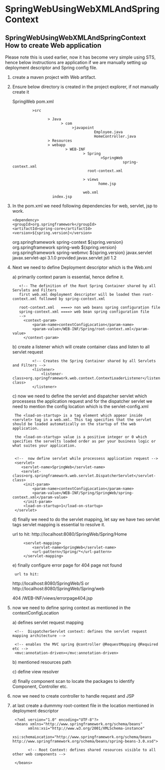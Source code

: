 # SpringWebUsingWebXMLAndSpringContext
SpringWebUsingWebXMLAndSpringContext
How to create Web application 
-------------------------------

Please note this is used earlier, now it has become very simple using STS, hence below instructions are application
if we are manually setting up deployment descriptor and Spring config file.

1) create a maven project with Web artifact.
2. Ensure below directory is created in the project explorer, if not manually create it

    SpringWeb   pom.xml
				
				>src
				   
					   > Java
							 > com
								  >javapoint
											Employee.java
											HomeController.java
					   > Resources
					   > webapp
							   > WEB-INF
									   > Spring
											   >SpringWeb
														 spring-context.xml
										 root-context.xml	   
									   
									   > views
											  home.jsp
									   
									   web.xml
						 index.jsp
							 
			 
3.	In the pom.xml we need following dependencies for web, servlet, jsp to work.

		 
	    <dependency>
    	<groupId>org.springframework</groupId>
    	<artifactId>spring-core</artifactId>
		<version>${spring.version}</version>
    </dependency>

	<dependency>
		<groupId>org.springframework</groupId>
		<artifactId>spring-context</artifactId>	
		<version>${spring.version}</version>
	</dependency>
	
	<dependency>
		<groupId>org.springframework</groupId>
		<artifactId>spring-web</artifactId>
		<version>${spring.version}</version>
	</dependency>
    
    <dependency>
        <groupId>org.springframework</groupId>
        <artifactId>spring-webmvc</artifactId>
        <version>${spring.version}</version>
     </dependency>


	<!--  needed for JSP rendering html tags -->
    <dependency>
	  <groupId>javax.servlet</groupId>
	  <artifactId>javax.servlet-api</artifactId>
	  <version>3.1.0</version>
	  <scope>provided</scope>
	</dependency>
	
	<!--  needed for JSP JSTL rendering -->
	<dependency>
	    <groupId>javax.servlet</groupId>
	    <artifactId>jstl</artifactId>
	    <version>1.2</version>
	</dependency>
	

4. Next we need to define Deployment descriptor which is the Web.xml
   
   a) primarily context param is essential, hence define it.

		  <!-- The definition of the Root Spring Container shared by all Servlets and Filters 
		  first web.xml deployment descripter will be loaded then root-context.xml followed by spring-context.xml
		  
		  root-context.xml   ====> non web beans spring configuration file
		  spring-context.xml ====> web bean spring configuration file
		  -->
			<context-param>
				<param-name>contextConfigLocation</param-name>
				<param-value>/WEB-INF/Spring/root-context.xml</param-value>
			</context-param>	   
			
	b) create a listener which will create container class and listen to all servlet request

				<!-- Creates the Spring Container shared by all Servlets and Filters -->
				<listener>
					<listener-class>org.springframework.web.context.ContextLoaderListener</listener-class>
				</listener>
				
	c) now we need to define the servlet and dispatcher servlet which processess the application request
	   and for the dispatcher servlet we need to mention the config location which is the servlet-config.xml

		The <load-on-startup> is a tag element which appear inside <servlet> tag in a web.xml. This tag specifies that the servlet should be loaded automatically on the startup of the web application.	   

		the <load-on-startup> value is a positive integer or 0 which specifies the servelts loaded order as per your business logic or what suites your application.

		
	   	<!--  now define servlet while processess application request -->
		<servlet>
		   <servlet-name>SpringWeb</servlet-name>
		   <servlet-class>org.springframework.web.servlet.DispatcherServlet</servlet-class>
			<init-param>	
				<param-name>contextConfigLocation</param-name>
				<param-value>/WEB-INF/Spring/SpringWeb/spring-context.xml</param-value>
			</init-param>
			<load-on-startup>1</load-on-startup>
		</servlet>

	d) finally we need to do the servlet mapping, let say we have two servlet tags servlet mapping is essential to resolve it.


	url to hit: 
	http://localhost:8080/SpringWeb/Spring/Home
	
			<servlet-mapping>
				<servlet-name>SpringWeb</servlet-name>
				<url-pattern>/Spring/*</url-pattern>
			</servlet-mapping>
			
	e) finally configure error page for 404 page not found 

		url to hit: 
	http://localhost:8080/SpringWeb/S
	or 
	http://localhost:8080/SpringWeb/Spring/web
	
	<error-page>
		<error-code>404</error-code>
		<location>/WEB-INF/views/errorpage404.jsp</location>
	</error-page>
	
5) now we need to define spring context as mentioned in the contextConfigLocation

	a) defines servlet request mapping
	
	 	<!--  DispatcherServlet context: defines the servlet request mapping architecture -->
 
		<!-- enables the MVC spring @controller @RequestMapping @Required etc -->
		<mvc:annotation-driven></mvc:annotation-driven>

	b) mentioned resources path
	<!--  resources mapping once can get the static resources in then ${webapproot}/resources directory -->
 	<!--  <mvc:resources mapping="/resources/**" location="/resources/"></mvc:resources>
 	 -->
 	
	c) define view resolver
	
	<!-- resolves views which is used by the controller to display the page -->
 	<bean class="org.springframework.web.servlet.view.InternalResourceViewResolver">
 		<property name="prefix" value="/WEB-INF/views/"></property>
 		<property name="suffix" value=".jsp"></property>
 	</bean>
 	
	d) finally component scan to locate the packages to identify Component, Controller etc.
	

6) now we need to create controller to handle request and JSP

7) at last create a dummmy root-context file in the location mentioned in deployment  descriptor


		<?xml version="1.0" encoding="UTF-8"?>
		<beans xmlns="http://www.springframework.org/schema/beans"
			  xmlns:xsi="http://www.w3.org/2001/XMLSchema-instance"
			  xsi:schemaLocation="http://www.springframework.org/schema/beans http://www.springframework.org/schema/beans/spring-beans-3.0.xsd">

			  <!-- Root Context: defines shared resources visible to all other web components -->

		</beans>
	
